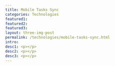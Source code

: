 ```yaml
---
title: Mobile Tasks Sync
categories: Technologies
featured1:
featured2:
featured3:
layout: three-img-post
permalink: /technologies/mobile-tasks-sync.html
intro:
desc1: <p></p>
desc2: <p></p>
desc3: <p></p>
---
```

